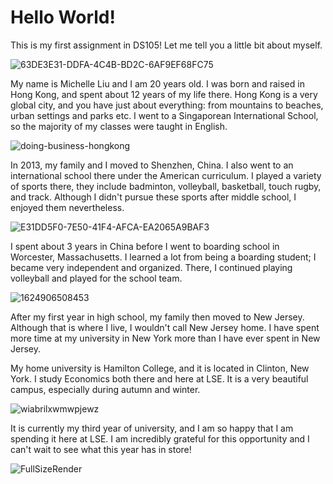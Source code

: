 # Hello World!
This is my first assignment in DS105! Let me tell you a little bit about myself.

![63DE3E31-DDFA-4C4B-BD2C-6AF9EF68FC75](https://user-images.githubusercontent.com/92088621/139145970-4ed03310-dc86-4c1d-9ce0-9d1e50c13b33.JPG)

My name is Michelle Liu and I am 20 years old. I was born and raised in Hong Kong, and spent about 12 years of my life there. Hong Kong is a very global city, and you have just about everything: from mountains to beaches, urban settings and parks etc. I went to a Singaporean International School, so the majority of my classes were taught in English.

![doing-business-hongkong](https://user-images.githubusercontent.com/92088621/139282477-1bfd942b-25f1-46ed-b87e-53b33b46358a.jpeg)

In 2013, my family and I moved to Shenzhen, China. I also went to an international school there under the American curriculum. I played a variety of sports there, they include badminton, volleyball, basketball, touch rugby, and track. Although I didn't pursue these sports after middle school, I enjoyed them nevertheless. 

![E31DD5F0-7E50-41F4-AFCA-EA2065A9BAF3](https://user-images.githubusercontent.com/92088621/139284178-f0147768-3343-489c-ba0b-b5599590f9b1.JPG)

I spent about 3 years in China before I went to boarding school in Worcester, Massachusetts. I learned a lot from being a boarding student; I became very independent and organized. There, I continued playing volleyball and played for the school team.

![1624906508453](https://user-images.githubusercontent.com/92088621/139284926-5a7a3518-036b-46d4-b21e-e51eab9b29c1.jpeg)

After my first year in high school, my family then moved to New Jersey. Although that is where I live, I wouldn't call New Jersey home. I have spent more time at my university in New York more than I have ever spent in New Jersey. 

My home university is Hamilton College, and it is located in Clinton, New York. I study Economics both there and here at LSE. It is a very beautiful campus, especially during autumn and winter.

![wiabrilxwmwpjewz](https://user-images.githubusercontent.com/92088621/139285355-079f21f8-3a63-4087-974d-ecb4309be72f.jpeg)

It is currently my third year of university, and I am so happy that I am spending it here at LSE. I am incredibly grateful for this opportunity and I can't wait to see what this year has in store!

![FullSizeRender](https://user-images.githubusercontent.com/92088621/139146439-09a6042b-859b-4a1c-b9cf-f41151f983fd.JPG)
